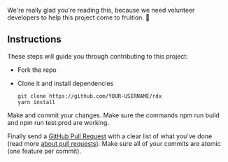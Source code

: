 We're really glad you're reading this, because we need volunteer developers to help this project come to fruition. 👏

## Instructions

These steps will guide you through contributing to this project:

- Fork the repo
- Clone it and install dependencies

      git clone https://github.com/YOUR-USERNAME/rdx
      yarn install

Make and commit your changes. Make sure the commands npm run build and npm run test:prod are working.

Finally send a [GitHub Pull Request](https://github.com/codeparticle/rdx/compare?expand=1) with a clear list of what you've done (read more [about pull requests](https://help.github.com/articles/about-pull-requests/)). Make sure all of your commits are atomic (one feature per commit).

